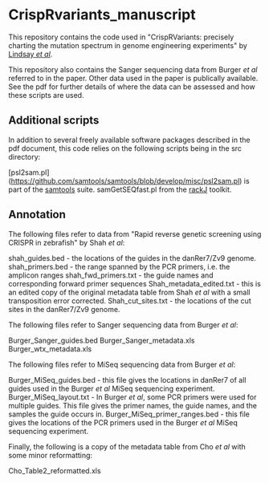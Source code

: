 # CrispRvariants_manuscript

This repository contains the code used in 
"CrispRVariants: precisely charting the mutation spectrum in genome engineering experiments"
by [Lindsay *et al*](http://biorxiv.org/content/early/2015/12/10/034140).

This repository also contains the Sanger sequencing data from Burger *et al* referred
to in the paper.  Other data used in the paper is publically available.  See the pdf
for further details of where the data can be assessed and how these scripts are used.

## Additional scripts

In addition to several freely available software packages described in the pdf document,
this code relies on the following scripts being in the src directory:

[psl2sam.pl] (https://github.com/samtools/samtools/blob/develop/misc/psl2sam.pl) is part
of the [samtools](https://github.com/samtools/) suite.
samGetSEQfast.pl from the [rackJ](http://rackj.sourceforge.net/) toolkit. 

## Annotation

The following files refer to data from "Rapid reverse genetic screening using CRISPR in zebrafish"
by Shah *et al*:

shah_guides.bed - the locations of the guides in the danRer7/Zv9 genome.
shah_primers.bed - the range spanned by the PCR primers, i.e. the amplicon ranges
shah_fwd_primers.txt - the guide names and corresponding forward primer sequences
Shah_metadata_edited.txt - this is an edited copy of the original metadata table
from Shah *et al* with a small transposition error corrected.
Shah_cut_sites.txt - the locations of the cut sites in the danRer7/Zv9 genome.

The following files refer to Sanger sequencing data from Burger *et al*:

Burger_Sanger_guides.bed
Burger_Sanger_metadata.xls
Burger_wtx_metadata.xls

The following files refer to MiSeq sequencing data from Burger *et al*:

Burger_MiSeq_guides.bed - this file gives the locations in danRer7 of all guides
used in the Burger *et al* MiSeq sequencing experiment.
Burger_MiSeq_layout.txt - In Burger *et al*, some PCR primers were used for multiple guides.
This file gives the primer names, the guide names, and the samples the guide occurs in.
Burger_MiSeq_primer_ranges.bed - this file gives the locations of the PCR primers used in 
the Burger *et al* MiSeq sequencing experiment.

Finally, the following is a copy of the metadata table from Cho *et al*
with some minor reformatting:

Cho_Table2_reformatted.xls
